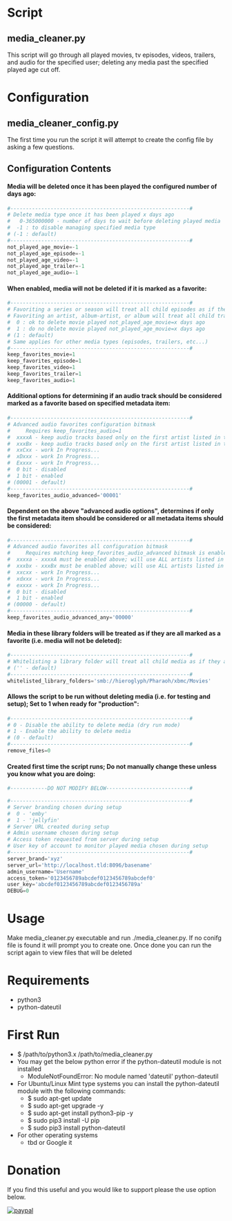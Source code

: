 # Script
## media_cleaner.py
This script will go through all played movies, tv episodes, videos, trailers, and audio for the specified user; deleting any media past the specified played age cut off.

# Configuration
## media_cleaner_config.py
The first time you run the script it will attempt to create the config file by asking a few questions.

## Configuration Contents
#### Media will be deleted once it has been played the configured number of days ago:
```python
#----------------------------------------------------------#
# Delete media type once it has been played x days ago
#   0-365000000 - number of days to wait before deleting played media
#  -1 : to disable managing specified media type
# (-1 : default)
#----------------------------------------------------------#
not_played_age_movie=-1
not_played_age_episode=-1
not_played_age_video=-1
not_played_age_trailer=-1
not_played_age_audio=-1
```
#### When enabled, media will not be deleted if it is marked as a favorite:
```python
#----------------------------------------------------------#
# Favoriting a series or season will treat all child episodes as if they are favorites
# Favoriting an artist, album-artist, or album will treat all child tracks as if they are favorites
#  0 : ok to delete movie played not_played_age_movie=x days ago
#  1 : do no delete movie played not_played_age_movie=x days ago
# (1 : default)
# Same applies for other media types (episodes, trailers, etc...)
#----------------------------------------------------------#
keep_favorites_movie=1
keep_favorites_episode=1
keep_favorites_video=1
keep_favorites_trailer=1
keep_favorites_audio=1
```
#### Additional options for determining if an audio track should be considered marked as a favorite based on specified metadata item:
```python
#----------------------------------------------------------#
# Advanced audio favorites configuration bitmask
#     Requires keep_favorites_audio=1
#  xxxxA - keep audio tracks based only on the first artist listed in the track's 'artist' metadata is favorited
#  xxxBx - keep audio tracks based only on the first artist listed in the tracks's 'album artist' metadata is favorited
#  xxCxx - work In Progress...
#  xDxxx - work In Progress...
#  Exxxx - work In Progress...
#  0 bit - disabled
#  1 bit - enabled
# (00001 - default)
#----------------------------------------------------------#
keep_favorites_audio_advanced='00001'
```
#### Dependent on the above "advanced audio options", determines if only the first metadata item should be considered or all metadata items should be considered:
```python
#----------------------------------------------------------#
# Advanced audio favorites all configuration bitmask
#     Requires matching keep_favorites_audio_advanced bitmask is enabled
#  xxxxa - xxxxA must be enabled above; will use ALL artists listed in the track's 'artist' metadata
#  xxxbx - xxxBx must be enabled above; will use ALL artists listed in the track's 'album artist' metadata
#  xxcxx - work In Progress...
#  xdxxx - work In Progress...
#  exxxx - work In Progress...
#  0 bit - disabled
#  1 bit - enabled
# (00000 - default)
#----------------------------------------------------------#
keep_favorites_audio_advanced_any='00000'
```
#### Media in these library folders will be treated as if they are all marked as a favorite (i.e. media will not be deleted):
```python
#----------------------------------------------------------#
# Whitelisting a library folder will treat all child media as if they are favorites
# ('' - default)
#----------------------------------------------------------#
whitelisted_library_folders='smb://hieroglyph/Pharaoh/xbmc/Movies'
```
#### Allows the script to be run without deleting media (i.e. for testing and setup); Set to 1 when ready for "production":
```python
#----------------------------------------------------------#
# 0 - Disable the ability to delete media (dry run mode)
# 1 - Enable the ability to delete media
# (0 - default)
#----------------------------------------------------------#
remove_files=0
```
#### Created first time the script runs; Do not manually change these unless you know what you are doing:
```python
#------------DO NOT MODIFY BELOW---------------------------#

#----------------------------------------------------------#
# Server branding chosen during setup
#  0 - 'emby'
#  1 - 'jellyfin'
# Server URL created during setup
# Admin username chosen during setup
# Access token requested from server during setup
# User key of account to monitor played media chosen during setup
#----------------------------------------------------------#
server_brand='xyz'
server_url='http://localhost.tld:8096/basename'
admin_username='Username'
access_token='0123456789abcdef0123456789abcdef0'
user_key='abcdef0123456789abcdef0123456789a'
DEBUG=0
```

# Usage
Make media_cleaner.py executable and run ./media_cleaner.py.  If no conifg file is found it will prompt you to create one.  Once done you can run the script again to view files that will be deleted

# Requirements
* python3
* python-dateutil

# First Run
* $ /path/to/python3.x /path/to/media_cleaner.py
* You may get the below python error if the python-dateutil module is not installed
   - ModuleNotFoundError: No module named 'dateutil' python-dateutil
* For Ubuntu/Linux Mint type systems you can install the python-dateutil module with the following commands:
   - $ sudo apt-get update
   - $ sudo apt-get upgrade -y
   - $ sudo apt-get install python3-pip -y
   - $ sudo pip3 install -U pip
   - $ sudo pip3 install python-dateutil
* For other operating systems
   - tbd or Google it

# Donation
If you find this useful and you would like to support please the use option below.

[![paypal](https://www.paypalobjects.com/en_US/i/btn/btn_donateCC_LG.gif)](https://www.paypal.com/cgi-bin/webscr?cmd=_donations&business=jason%2ep%2eclara%40gmail%2ecom&lc=CA&item_name=Jason%20Clara&currency_code=USD&bn=PP%2dDonationsBF%3abtn_donateCC_LG%2egif%3aNonHosted)

